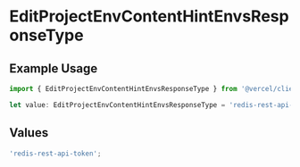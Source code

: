 # EditProjectEnvContentHintEnvsResponseType

## Example Usage

```typescript
import { EditProjectEnvContentHintEnvsResponseType } from '@vercel/client/models/operations';

let value: EditProjectEnvContentHintEnvsResponseType = 'redis-rest-api-token';
```

## Values

```typescript
'redis-rest-api-token';
```
